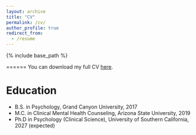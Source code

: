 ```yaml
---
layout: archive
title: "CV"
permalink: /cv/
author_profile: true
redirect_from:
  - /resume
---
```


{% include base_path %}

======
You can download my full CV [here](https://github.com/gabepsych/academicpages.github.io/files/GabrielLeon_CV.pdf).

Education
======
* B.S. in Psychology, Grand Canyon University, 2017
* M.C. in Clinical Mental Health Counseling, Arizona State University, 2019
* Ph.D in Psychology (Clinical Science), University of Southern California, 2027 (expected)


